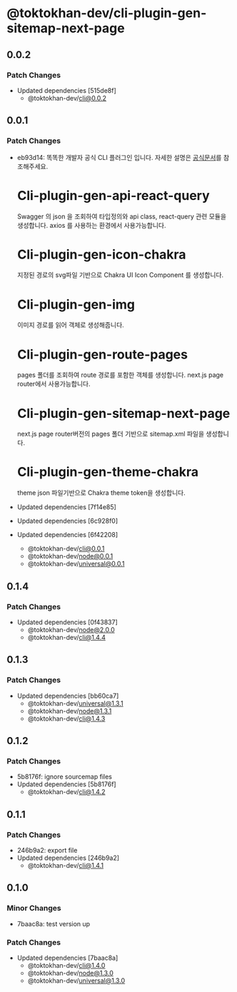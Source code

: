 # @toktokhan-dev/cli-plugin-gen-sitemap-next-page

## 0.0.2

### Patch Changes

- Updated dependencies [515de8f]
  - @toktokhan-dev/cli@0.0.2

## 0.0.1

### Patch Changes

- eb93d14: 똑똑한 개발자 공식 CLI 플러그인 입니다.
  자세한 설명은 [공식문서](https://toktokhan-dev-docs.vercel.app/docs/category/offical-plugins)를 참조해주세요.

  # Cli-plugin-gen-api-react-query

  Swagger 의 json 을 조회하여 타입정의와 api class, react-query 관련 모듈을 생성합니다. axios 를 사용하는 환경에서 사용가능합니다.

  # Cli-plugin-gen-icon-chakra

  지정된 경로의 svg파일 기반으로 Chakra UI Icon Component 를 생성합니다.

  # Cli-plugin-gen-img

  이미지 경로를 읽어 객체로 생성해줍니다.

  # Cli-plugin-gen-route-pages

  pages 폴더를 조회하여 route 경로를 포함한 객체를 생성합니다. next.js page router에서 사용가능합니다.

  # Cli-plugin-gen-sitemap-next-page

  next.js page router버전의 pages 폴더 기반으로 sitemap.xml 파일을 생성합니다.

  # Cli-plugin-gen-theme-chakra

  theme json 파일기반으로 Chakra theme token을 생성합니다.

- Updated dependencies [7f14e85]
- Updated dependencies [6c928f0]
- Updated dependencies [6f42208]
  - @toktokhan-dev/cli@0.0.1
  - @toktokhan-dev/node@0.0.1
  - @toktokhan-dev/universal@0.0.1

## 0.1.4

### Patch Changes

- Updated dependencies [0f43837]
  - @toktokhan-dev/node@2.0.0
  - @toktokhan-dev/cli@1.4.4

## 0.1.3

### Patch Changes

- Updated dependencies [bb60ca7]
  - @toktokhan-dev/universal@1.3.1
  - @toktokhan-dev/node@1.3.1
  - @toktokhan-dev/cli@1.4.3

## 0.1.2

### Patch Changes

- 5b8176f: ignore sourcemap files
- Updated dependencies [5b8176f]
  - @toktokhan-dev/cli@1.4.2

## 0.1.1

### Patch Changes

- 246b9a2: export file
- Updated dependencies [246b9a2]
  - @toktokhan-dev/cli@1.4.1

## 0.1.0

### Minor Changes

- 7baac8a: test version up

### Patch Changes

- Updated dependencies [7baac8a]
  - @toktokhan-dev/cli@1.4.0
  - @toktokhan-dev/node@1.3.0
  - @toktokhan-dev/universal@1.3.0
